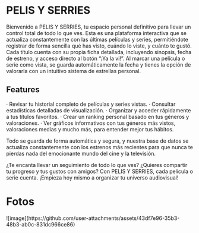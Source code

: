 # PELIS Y SERRIES

Bienvenido a PELIS Y SERRIES, tu espacio personal definitivo para llevar un control total de todo lo que ves.
Esta es una plataforma interactiva que se actualiza constantemente con las últimas películas y series, permitiéndote registrar de forma sencilla qué has visto, cuándo lo viste, y cuánto te gustó.
Cada título cuenta con su propia ficha detallada, incluyendo sinopsis, fecha de estreno, y acceso directo al botón “¡Ya la vi!”. Al marcar una película o serie como vista, se guarda automáticamente la fecha y tienes la opción de valorarla con un intuitivo sistema de estrellas personal.

## Features
· Revisar tu historial completo de películas y series vistas.
· Consultar estadísticas detalladas de visualización.
· Organizar y acceder rápidamente a tus títulos favoritos.
· Crear un ranking personal basado en tus géneros y valoraciones.
· Ver gráficos informativos con tus géneros más vistos, valoraciones medias y mucho más, para entender mejor tus hábitos.

Todo se guarda de forma automática y segura, y nuestra base de datos se actualiza constantemente con los estrenos más recientes para que nunca te pierdas nada del emocionante mundo del cine y la televisión.

¿Te encanta llevar un seguimiento de todo lo que ves? ¿Quieres compartir tu progreso y tus gustos con amigos? Con PELIS Y SERRIES, cada película o serie cuenta. ¡Empieza hoy mismo a organizar tu universo audiovisual!

<h1>Fotos</h1>
![image](https://github.com/user-attachments/assets/43df7e96-35b3-48b3-ab0c-831dc966ce86)
